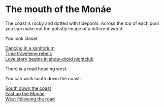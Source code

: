 # The mouth of the Monáe  

The coast is rocky and dotted with tidepools. Across the top of each pool you can make out the gohstly image of a different world.

You look closer.  

[Dancing in a sanitorium](https://www.youtube.com/watch?v=pwnefUaKCbc)  
[Time traveleing rebels](https://www.youtube.com/watch?v=tEddixS-UoU)  
[Love story begins in show-droid nightclub](https://www.youtube.com/watch?v=Oxls2xX0Clg)  


There is a road heading west.   

You can walk south down the coast.  

[South down the coast](ra.html)  
[East up the Monáe](henson.html)  
[West following the road](crossroads.html)
